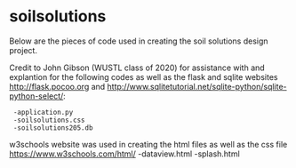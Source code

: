 # soilsolutions
Below are the pieces of code used in creating the soil solutions design project.

Credit to John Gibson (WUSTL class of 2020) for assistance with and explantion for the following codes as well as the flask and sqlite websites http://flask.pocoo.org and http://www.sqlitetutorial.net/sqlite-python/sqlite-python-select/:

     -application.py
     -soilsolutions.css
     -soilsolutions205.db
     
w3schools website was used in creating the html files as well as the css file https://www.w3schools.com/html/ 
     -dataview.html
     -splash.html
     
